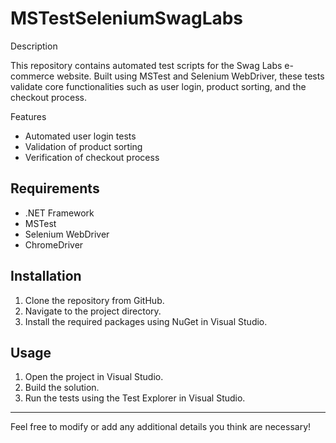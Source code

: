 
# MSTestSeleniumSwagLabs

Description

This repository contains automated test scripts for the Swag Labs e-commerce website. Built using MSTest and Selenium WebDriver, these tests validate core functionalities such as user login, product sorting, and the checkout process.

Features

- Automated user login tests
- Validation of product sorting
- Verification of checkout process

## Requirements

- .NET Framework
- MSTest
- Selenium WebDriver
- ChromeDriver

## Installation

1. Clone the repository from GitHub.
2. Navigate to the project directory.
3. Install the required packages using NuGet in Visual Studio.

## Usage

1. Open the project in Visual Studio.
2. Build the solution.
3. Run the tests using the Test Explorer in Visual Studio.

---

Feel free to modify or add any additional details you think are necessary!
